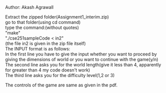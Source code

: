 Author: Akash Agrawall  

Extract the zipped folder(Assignment1_interim.zip)  
go to that folder(using cd command)  
type the command:(without quotes)  
"make"  
"./cse251sampleCode < in2"  
(the file in2 is given in the zip file itself)  
The INPUT format is as follows:  
	In the first line you have to give the input whether you want to proceed by giving the dimensions of world or you want to continue with the game(y/n)  
	The second line asks you for the world length(give it less than 4, apparently for greater than 4 my code doesn't work)  
	The third line asks you for the difficulty level(1,2 or 3)  

The controls of the game are same as given in the pdf.  

